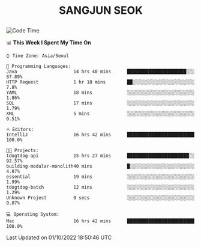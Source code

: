 <h1>
 <p align="center">
   SANGJUN SEOK
 </p>
</h1>

<!--START_SECTION:waka-->
![Code Time](http://img.shields.io/badge/Code%20Time-1%2C855%20hrs%2055%20mins-blue)

📊 **This Week I Spent My Time On** 

```text
⌚︎ Time Zone: Asia/Seoul

💬 Programming Languages: 
Java                     14 hrs 40 mins      ██████████████████████░░░   87.89% 
HTTP Request             1 hr 18 mins        ██░░░░░░░░░░░░░░░░░░░░░░░   7.8% 
YAML                     18 mins             ░░░░░░░░░░░░░░░░░░░░░░░░░   1.86% 
SQL                      17 mins             ░░░░░░░░░░░░░░░░░░░░░░░░░   1.79% 
XML                      5 mins              ░░░░░░░░░░░░░░░░░░░░░░░░░   0.51%

🔥 Editors: 
IntelliJ                 16 hrs 42 mins      █████████████████████████   100.0%

🐱‍💻 Projects: 
tdogtdog-api             15 hrs 27 mins      ███████████████████████░░   92.57% 
building-modular-monolith40 mins             █░░░░░░░░░░░░░░░░░░░░░░░░   4.07% 
essential                19 mins             ░░░░░░░░░░░░░░░░░░░░░░░░░   1.99% 
tdogtdog-batch           12 mins             ░░░░░░░░░░░░░░░░░░░░░░░░░   1.29% 
Unknown Project          0 secs              ░░░░░░░░░░░░░░░░░░░░░░░░░   0.07%

💻 Operating System: 
Mac                      16 hrs 42 mins      █████████████████████████   100.0%

```


 Last Updated on 01/10/2022 18:50:46 UTC
<!--END_SECTION:waka-->
